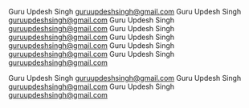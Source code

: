 Guru Updesh Singh <guruupdeshsingh@gmail.com>
Guru Updesh Singh <guruupdeshsingh@gmail.com>
Guru Updesh Singh <guruupdeshsingh@gmail.com>
Guru Updesh Singh <guruupdeshsingh@gmail.com>
Guru Updesh Singh <guruupdeshsingh@gmail.com>
Guru Updesh Singh <guruupdeshsingh@gmail.com>
Guru Updesh Singh <guruupdeshsingh@gmail.com>

Guru Updesh Singh <guruupdeshsingh@gmail.com>
Guru Updesh Singh <guruupdeshsingh@gmail.com>
Guru Updesh Singh <guruupdeshsingh@gmail.com>
